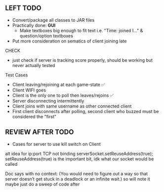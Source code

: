 LEFT TODO
--------------

- Convert/package all classes to JAR files
- Practically done: **GUI**
  - Make textboxes big enough to fit text i.e. "Time: joined I..." & question/option textboxes
- Put more consideration on sematics of client joining late

CHECK
- just check if server is tracking score properly, should be working but never actually tested


Test Cases
- Client leaving/rejoining at each game-state ✅
- Client WIFI goes
- Client is the only one to poll then leaves/rejoins ✅
- Server disconnecting intermittently 
- Client joins with same username as other connected client
- First client disconnects after polling, second client who buzzed must be considered the "first"


REVIEW AFTER TODO
--------------

- Cases for server to use kill switch on Client

alt idea for ip:port TCP not binding
serverSocket.setReuseAddress(true);
setReuseAddress(true) is the important bit, idk what our socket would be called

Doc says with no context:
(You would need to figure out a way so that server doesn’t get stuck in a deadlock or an infinite wait.)
so will note it maybe just do a sweep of code after
